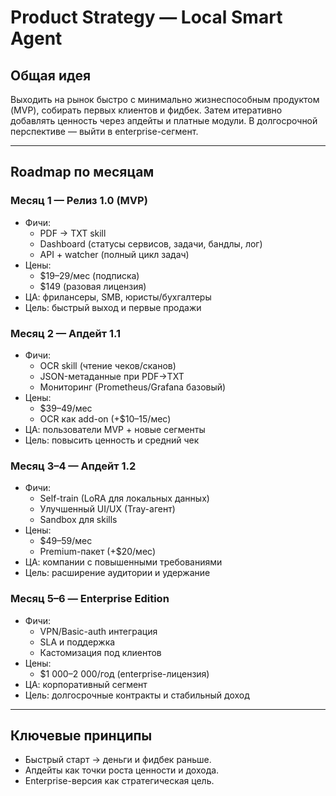 # Product Strategy — Local Smart Agent

## Общая идея
Выходить на рынок быстро с минимально жизнеспособным продуктом (MVP), собирать первых клиентов и фидбек. Затем итеративно добавлять ценность через апдейты и платные модули. В долгосрочной перспективе — выйти в enterprise-сегмент.

---

## Roadmap по месяцам

### Месяц 1 — Релиз 1.0 (MVP)
- Фичи: 
  - PDF → TXT skill
  - Dashboard (статусы сервисов, задачи, бандлы, лог)
  - API + watcher (полный цикл задач)
- Цены:
  - $19–29/мес (подписка)
  - $149 (разовая лицензия)
- ЦА: фрилансеры, SMB, юристы/бухгалтеры
- Цель: быстрый выход и первые продажи

### Месяц 2 — Апдейт 1.1
- Фичи:
  - OCR skill (чтение чеков/сканов)
  - JSON-метаданные при PDF→TXT
  - Мониторинг (Prometheus/Grafana базовый)
- Цены:
  - $39–49/мес
  - OCR как add-on (+$10–15/мес)
- ЦА: пользователи MVP + новые сегменты
- Цель: повысить ценность и средний чек

### Месяц 3–4 — Апдейт 1.2
- Фичи:
  - Self-train (LoRA для локальных данных)
  - Улучшенный UI/UX (Tray-агент)
  - Sandbox для skills
- Цены:
  - $49–59/мес
  - Premium-пакет (+$20/мес)
- ЦА: компании с повышенными требованиями
- Цель: расширение аудитории и удержание

### Месяц 5–6 — Enterprise Edition
- Фичи:
  - VPN/Basic-auth интеграция
  - SLA и поддержка
  - Кастомизация под клиентов
- Цены:
  - $1 000–2 000/год (enterprise-лицензия)
- ЦА: корпоративный сегмент
- Цель: долгосрочные контракты и стабильный доход

---

## Ключевые принципы
- Быстрый старт → деньги и фидбек раньше.
- Апдейты как точки роста ценности и дохода.
- Enterprise-версия как стратегическая цель.

